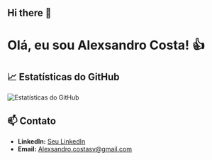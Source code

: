 ## Hi there 👋

# Olá, eu sou Alexsandro Costa! 👍

## 📈 Estatísticas do GitHub

![Estatísticas do GitHub](https://github-readme-stats.vercel.app/api?username=seu_usuario&show_icons=true&theme=dracula)

## 📫 Contato

- **LinkedIn:** [Seu LinkedIn](https://www.linkedin.com/in/seu_usuario)
- **Email:** [Alexsandro.costasv@gmail.com](mailto:Alexsandro.costasv@gmail.com)


